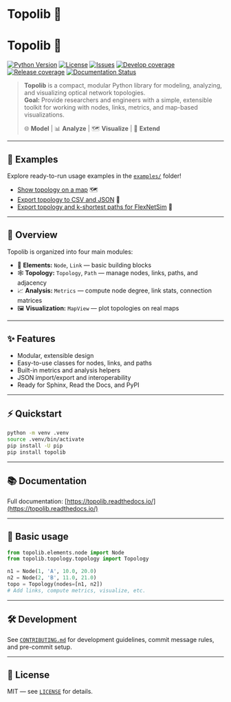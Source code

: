 # Topolib 🚀
# Topolib 🚀

[![Python Version](https://img.shields.io/badge/python-3.10+-blue.svg)](https://www.python.org/)
[![License](https://img.shields.io/badge/license-MIT-lightgrey.svg)](LICENSE)
[![Issues](https://img.shields.io/badge/issues-on%20GitLab-blue.svg)](https://gitlab.com/DaniloBorquez/topolib/-/issues)
[![Develop coverage](https://gitlab.com/DaniloBorquez/topolib/badges/develop/coverage.svg)](https://gitlab.com/DaniloBorquez/topolib/-/pipelines?ref=develop)
[![Release coverage](https://gitlab.com/DaniloBorquez/topolib/badges/release/coverage.svg)](https://gitlab.com/DaniloBorquez/topolib/-/pipelines?ref=release)
[![Documentation Status](https://readthedocs.org/projects/topolib/badge/?version=latest)](https://topolib.readthedocs.io/en/latest/?badge=latest)

> **Topolib** is a compact, modular Python library for modeling, analyzing, and visualizing optical network topologies.  
> **Goal:** Provide researchers and engineers with a simple, extensible toolkit for working with nodes, links, metrics, and map-based visualizations.  
>   
> 🌐 **Model** | 📊 **Analyze** | 🗺️ **Visualize** | 🧩 **Extend**

---

## 📂 Examples

Explore ready-to-run usage examples in the [`examples/`](examples/) folder!  
- [Show topology on a map](examples/show_topology_in_map.py) 🗺️  
- [Export topology to CSV and JSON](examples/export_csv_json.py) 📄
- [Export topology and k-shortest paths for FlexNetSim](examples/export_flexnetsim.py) 🔀

---

## 🧭 Overview

Topolib is organized into four main modules:

- 🧱 **Elements:** `Node`, `Link` — basic building blocks
- 🕸️ **Topology:** `Topology`, `Path` — manage nodes, links, paths, and adjacency
- 📈 **Analysis:** `Metrics` — compute node degree, link stats, connection matrices
- 🖼️ **Visualization:** `MapView` — plot topologies on real maps

---

## ✨ Features

- Modular, extensible design
- Easy-to-use classes for nodes, links, and paths
- Built-in metrics and analysis helpers
- JSON import/export and interoperability
- Ready for Sphinx, Read the Docs, and PyPI

---

## ⚡ Quickstart

```bash
python -m venv .venv
source .venv/bin/activate
pip install -U pip
pip install topolib
```

---

## 📚 Documentation

Full documentation: [https://topolib.readthedocs.io/](https://topolib.readthedocs.io/)

---

## 📝 Basic usage

```python
from topolib.elements.node import Node
from topolib.topology.topology import Topology

n1 = Node(1, 'A', 10.0, 20.0)
n2 = Node(2, 'B', 11.0, 21.0)
topo = Topology(nodes=[n1, n2])
# Add links, compute metrics, visualize, etc.
```

---

## 🛠️ Development

See [`CONTRIBUTING.md`](CONTRIBUTING.md) for development guidelines, commit message rules, and pre-commit setup.

---

## 📄 License

MIT — see [`LICENSE`](LICENSE) for details.
